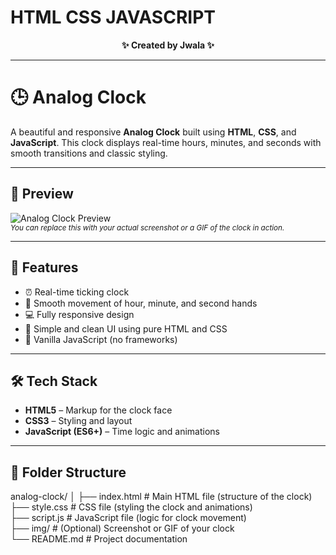 # HTML CSS JAVASCRIPT

<p align="center">
  <b>✨ Created by Jwala ✨</b>
</p>

---

# 🕒 Analog Clock

A beautiful and responsive **Analog Clock** built using **HTML**, **CSS**, and **JavaScript**. This clock displays real-time hours, minutes, and seconds with smooth transitions and classic styling.

---

## 📸 Preview

![Analog Clock Preview](preview.png)  
<sub>*You can replace this with your actual screenshot or a GIF of the clock in action.*</sub>

---

## 🚀 Features

- ⏰ Real-time ticking clock
- 🧭 Smooth movement of hour, minute, and second hands
- 💻 Fully responsive design
- 🎨 Simple and clean UI using pure HTML and CSS
- 🧠 Vanilla JavaScript (no frameworks)

---

## 🛠️ Tech Stack

- **HTML5** – Markup for the clock face
- **CSS3** – Styling and layout
- **JavaScript (ES6+)** – Time logic and animations

---

## 📂 Folder Structure
analog-clock/
│
├── index.html     # Main HTML file (structure of the clock)  
├── style.css      # CSS file (styling the clock and animations)  
├── script.js      # JavaScript file (logic for clock movement)  
├── img/           # (Optional) Screenshot or GIF of your clock  
└── README.md      # Project documentation  
